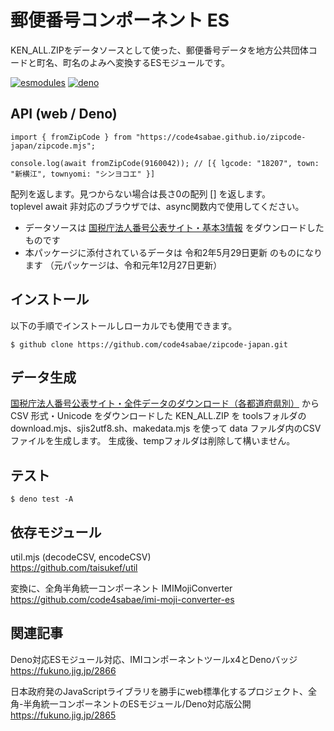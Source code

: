 # 郵便番号コンポーネント ES

KEN_ALL.ZIPをデータソースとして使った、郵便番号データを地方公共団体コードと町名、町名のよみへ変換するESモジュールです。

[![esmodules](https://taisukef.github.com/denolib/esmodulesbadge.svg)](https://developer.mozilla.org/ja/docs/Web/JavaScript/Guide/Modules)
[![deno](https://taisukef.github.com/denolib/denobadge.svg)](https://deno.land/)

## API (web / Deno)

```
import { fromZipCode } from "https://code4sabae.github.io/zipcode-japan/zipcode.mjs";

console.log(await fromZipCode(9160042)); // [{ lgcode: "18207", town: "新横江", townyomi: "シンヨコエ" }]
```
配列を返します。見つからない場合は長さ0の配列 [] を返します。  
toplevel await 非対応のブラウザでは、async関数内で使用してください。  

- データソースは [国税庁法人番号公表サイト・基本3情報](https://www.houjin-bangou.nta.go.jp/download/) をダウンロードしたものです
- 本パッケージに添付されているデータは 令和2年5月29日更新 のものになります （元パッケージは、令和元年12月27日更新）

## インストール

以下の手順でインストールしローカルでも使用できます。

```
$ github clone https://github.com/code4sabae/zipcode-japan.git
```

## データ生成

[国税庁法人番号公表サイト・全件データのダウンロード（各都道府県別）](https://www.post.japanpost.jp/zipcode/download.html) から CSV 形式・Unicode をダウンロードした KEN_ALL.ZIP を toolsフォルダの download.mjs、sjis2utf8.sh、makedata.mjs を使って data ファルダ内のCSVファイルを生成します。
生成後、tempフォルダは削除して構いません。

## テスト

```
$ deno test -A
```

## 依存モジュール

util.mjs (decodeCSV, encodeCSV)  
https://github.com/taisukef/util  

変換に、全角半角統一コンポーネント IMIMojiConverter  
https://github.com/code4sabae/imi-moji-converter-es  

## 関連記事

Deno対応ESモジュール対応、IMIコンポーネントツールx4とDenoバッジ  
https://fukuno.jig.jp/2866  

日本政府発のJavaScriptライブラリを勝手にweb標準化するプロジェクト、全角-半角統一コンポーネントのESモジュール/Deno対応版公開  
https://fukuno.jig.jp/2865  
